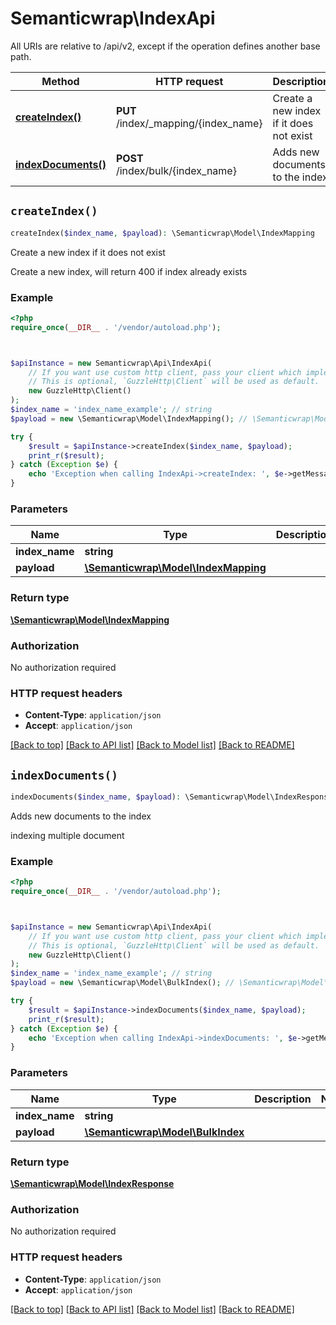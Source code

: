 # Semanticwrap\IndexApi

All URIs are relative to /api/v2, except if the operation defines another base path.

| Method | HTTP request | Description |
| ------------- | ------------- | ------------- |
| [**createIndex()**](IndexApi.md#createIndex) | **PUT** /index/_mapping/{index_name} | Create a new index if it does not exist |
| [**indexDocuments()**](IndexApi.md#indexDocuments) | **POST** /index/bulk/{index_name} | Adds new documents to the index |


## `createIndex()`

```php
createIndex($index_name, $payload): \Semanticwrap\Model\IndexMapping
```

Create a new index if it does not exist

Create a new index, will return 400 if index already exists

### Example

```php
<?php
require_once(__DIR__ . '/vendor/autoload.php');



$apiInstance = new Semanticwrap\Api\IndexApi(
    // If you want use custom http client, pass your client which implements `GuzzleHttp\ClientInterface`.
    // This is optional, `GuzzleHttp\Client` will be used as default.
    new GuzzleHttp\Client()
);
$index_name = 'index_name_example'; // string
$payload = new \Semanticwrap\Model\IndexMapping(); // \Semanticwrap\Model\IndexMapping

try {
    $result = $apiInstance->createIndex($index_name, $payload);
    print_r($result);
} catch (Exception $e) {
    echo 'Exception when calling IndexApi->createIndex: ', $e->getMessage(), PHP_EOL;
}
```

### Parameters

| Name | Type | Description  | Notes |
| ------------- | ------------- | ------------- | ------------- |
| **index_name** | **string**|  | |
| **payload** | [**\Semanticwrap\Model\IndexMapping**](../Model/IndexMapping.md)|  | |

### Return type

[**\Semanticwrap\Model\IndexMapping**](../Model/IndexMapping.md)

### Authorization

No authorization required

### HTTP request headers

- **Content-Type**: `application/json`
- **Accept**: `application/json`

[[Back to top]](#) [[Back to API list]](../../README.md#endpoints)
[[Back to Model list]](../../README.md#models)
[[Back to README]](../../README.md)

## `indexDocuments()`

```php
indexDocuments($index_name, $payload): \Semanticwrap\Model\IndexResponse
```

Adds new documents to the index

indexing multiple document

### Example

```php
<?php
require_once(__DIR__ . '/vendor/autoload.php');



$apiInstance = new Semanticwrap\Api\IndexApi(
    // If you want use custom http client, pass your client which implements `GuzzleHttp\ClientInterface`.
    // This is optional, `GuzzleHttp\Client` will be used as default.
    new GuzzleHttp\Client()
);
$index_name = 'index_name_example'; // string
$payload = new \Semanticwrap\Model\BulkIndex(); // \Semanticwrap\Model\BulkIndex

try {
    $result = $apiInstance->indexDocuments($index_name, $payload);
    print_r($result);
} catch (Exception $e) {
    echo 'Exception when calling IndexApi->indexDocuments: ', $e->getMessage(), PHP_EOL;
}
```

### Parameters

| Name | Type | Description  | Notes |
| ------------- | ------------- | ------------- | ------------- |
| **index_name** | **string**|  | |
| **payload** | [**\Semanticwrap\Model\BulkIndex**](../Model/BulkIndex.md)|  | |

### Return type

[**\Semanticwrap\Model\IndexResponse**](../Model/IndexResponse.md)

### Authorization

No authorization required

### HTTP request headers

- **Content-Type**: `application/json`
- **Accept**: `application/json`

[[Back to top]](#) [[Back to API list]](../../README.md#endpoints)
[[Back to Model list]](../../README.md#models)
[[Back to README]](../../README.md)
